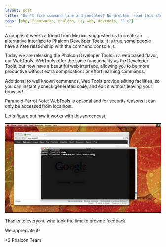 ```yaml
---
layout: post
title: "Don't like command line and consoles? No problem, read this story"
tags: [php, frameworks, phalcon, ui, web, devtools, "0.x"]
---
```


A couple of weeks a friend from Mexico, suggested us to create an alternative interface to Phalcon Developer Tools. It is true, some people have a hate relationship with the commend console ;).

Today we are releasing the Phalcon Developer Tools in a web based flavor, our WebTools. WebTools offer the same functionality as the Developer Tools, but now have a beautiful web interface, allowing you to be more productive without extra complications or effort learning commands.

<!--more-->
Additional to well known commands, Web Tools provide editing facilities, so you can instantly check generated code, and edit it without leaving your browser!.

Paranoid Parrot Note: WebTools is optional and for security reasons it can only be accessed from localhost.

Let's figure out how it works with this screencast. 

[![Phalcon WebTools](/assets/files/2012-05-17-phalcon-webtools-screencast.png)](https://vimeo.com/42367665 "Phalcon WebTools - Click to Watch!")

Thanks to everyone who took the time to provide feedback. 

We appreciate it!

<3 Phalcon Team
